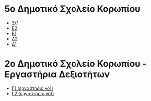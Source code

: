 # 5ο Δημοτικό Σχολείο Κορωπίου
* [Στ1](https://docs.google.com/drawings/d/1lOBK_PjpZgTg-g-pnQ8KywjOGf5hbprI7uj12xNOXFI/edit?usp=sharing)
* [Ε2](https://docs.google.com/drawings/d/10uJR2WaI2Bgw14-qJ1zzzuf8e3yhX8hYGylK_BnLQWc/edit?usp=sharing)
* [Ε1](https://docs.google.com/drawings/d/1k7KTnL1XTSS1Iw7KPKdbfW59aLHnTaacSP1nCbPd9wY/edit?usp=sharing)
* [Δ2](https://docs.google.com/drawings/d/1IGGy_Jk8ZCJfnivfBwVtZxv1JljBnYvDBsotF2XjOIY/edit?usp=sharing)
* [Δ1](https://docs.google.com/drawings/d/1PrilKH6RIyG408uUvQ-pcuU982iRxnHET774T2O07YE/edit?usp=sharing)


# 2ο Δημοτικό Σχολείο Κορωπίου - Εργαστήρια Δεξιοτήτων
* [Γ1 (εργαστήριο νο1)]()
* [Γ2 (εργαστήριο νο1)]()
